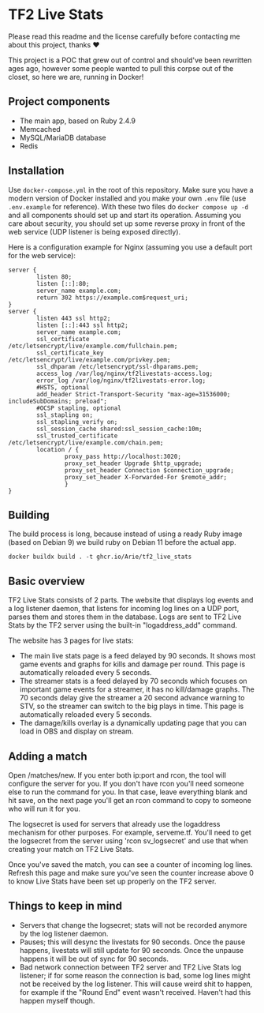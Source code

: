 # TF2 Live Stats

Please read this readme and the license carefully before contacting me about this project, thanks :heart:

This project is a POC that grew out of control and should've been rewritten ages ago, however some people wanted to pull this corpse out of the closet, so here we are, running in Docker!

## Project components
* The main app, based on Ruby 2.4.9
* Memcached
* MySQL/MariaDB database
* Redis

## Installation
Use `docker-compose.yml` in the root of this repository. Make sure you have a modern version of Docker installed and you make your own `.env` file (use `.env.example` for reference). With these two files do `docker compose up -d` and all components should set up and start its operation. Assuming you care about security, you should set up some reverse proxy in front of the web service (UDP listener is being exposed directly).

Here is a configuration example for Nginx (assuming you use a default port for the web service):

```nginx
server {
        listen 80;
        listen [::]:80;
        server_name example.com;
        return 302 https://example.com$request_uri;
}
server {
        listen 443 ssl http2;
        listen [::]:443 ssl http2;
        server_name example.com;
        ssl_certificate /etc/letsencrypt/live/example.com/fullchain.pem;
        ssl_certificate_key /etc/letsencrypt/live/example.com/privkey.pem;
        ssl_dhparam /etc/letsencrypt/ssl-dhparams.pem;
        access_log /var/log/nginx/tf2livestats-access.log;
        error_log /var/log/nginx/tf2livestats-error.log;
        #HSTS, optional
        add_header Strict-Transport-Security "max-age=31536000; includeSubDomains; preload";
        #OCSP stapling, optional
        ssl_stapling on;
        ssl_stapling_verify on;
        ssl_session_cache shared:ssl_session_cache:10m;
        ssl_trusted_certificate /etc/letsencrypt/live/example.com/chain.pem;
        location / {
                proxy_pass http://localhost:3020;
                proxy_set_header Upgrade $http_upgrade;
                proxy_set_header Connection $connection_upgrade;
                proxy_set_header X-Forwarded-For $remote_addr;
                }
}
```

## Building

The build process is long, because instead of using a ready Ruby image (based on Debian 9) we build ruby on Debian 11 before the actual app.

```docker
docker buildx build . -t ghcr.io/Arie/tf2_live_stats
```

## Basic overview
TF2 Live Stats consists of 2 parts. The website that displays log events and a log listener daemon, that listens for incoming log lines on a UDP port, parses them and stores them in the database.
Logs are sent to TF2 Live Stats by the TF2 server using the built-in "logaddress_add" command.

The website has 3 pages for live stats:
* The main live stats page is a feed delayed by 90 seconds. It shows most game events and graphs for kills and damage per round. This page is automatically reloaded every 5 seconds.
* The streamer stats is a feed delayed by 70 seconds which focuses on important game events for a streamer, it has no kill/damage graphs. The 70 seconds delay give the streamer a 20 second advance warning to STV, so the streamer can switch to the big plays in time. This page is automatically reloaded every 5 seconds.
* The damage/kills overlay is a dynamically updating page that you can load in OBS and display on stream.


## Adding a match
Open /matches/new. If you enter both ip:port and rcon, the tool will configure the server for you.
If you don't have rcon you'll need someone else to run the command for you. In that case, leave everything blank and hit save, on the next page you'll get an rcon command to copy to someone who will run it for you.

The logsecret is used for servers that already use the logaddress mechanism for other purposes. For example, serveme.tf. You'll need to get the logsecret from the server using 'rcon sv_logsecret' and use that when creating your match on TF2 Live Stats.

Once you've saved the match, you can see a counter of incoming log lines. Refresh this page and make sure you've seen the counter increase above 0 to know Live Stats have been set up properly on the TF2 server.


## Things to keep in mind
* Servers that change the logsecret; stats will not be recorded anymore by the log listener daemon.
* Pauses; this will desync the livestats for 90 seconds. Once the pause happens, livestats will still update for 90 seconds. Once the unpause happens it will be out of sync for 90 seconds.
* Bad network connection between TF2 server and TF2 Live Stats log listener; if for some reason the connection is bad, some log lines might not be received by the log listener. This will cause weird shit to happen, for example if the "Round End" event wasn't received.
Haven't had this happen myself though.
